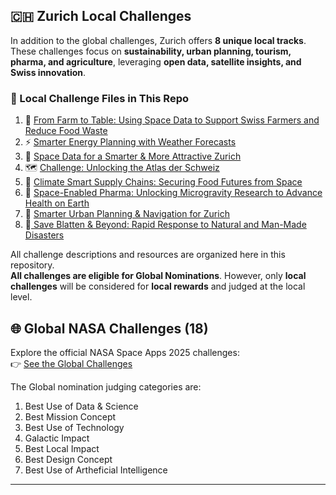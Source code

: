 ## 🇨🇭 Zurich Local Challenges   

In addition to the global challenges, Zurich offers **8 unique local tracks**. These challenges focus on **sustainability, urban planning, tourism, pharma, and agriculture**, leveraging **open data, satellite insights, and Swiss innovation**.  

### 📂 Local Challenge Files in This Repo

1. 🌱 [From Farm to Table: Using Space Data to Support Swiss Farmers and Reduce Food Waste](https://github.com/NASADatanauts/Space-Apps-CH/blob/main/Challenges/%E2%9A%A1%202.%20Smarter%20Energy%20Planning%20with%20Weather%20Forecasts.md) 
2. ⚡ [Smarter Energy Planning with Weather Forecasts](https://github.com/NASADatanauts/Space-Apps-CH/blob/main/Challenges/%E2%9A%A1%202.%20Smarter%20Energy%20Planning%20with%20Weather%20Forecasts.md)  
3. 🌆 [Space Data for a Smarter & More Attractive Zurich](https://github.com/NASADatanauts/Space-Apps-CH/blob/main/Challenges/%F0%9F%8C%86%203.%20Space%20Data%20for%20a%20Smarter%20&%20More%20Attractive%20Zurich.md)  
4. 🗺️ [Challenge: Unlocking the Atlas der Schweiz](https://github.com/NASADatanauts/Space-Apps-CH/blob/main/Challenges/%F0%9F%97%BA%EF%B8%8F%204.%20Challenge%20Unlocking%20the%20Atlas%20der%20Schweiz%20.md)
5. 🌾 [Climate Smart Supply Chains: Securing Food Futures from Space](https://github.com/NASADatanauts/Space-Apps-CH/blob/main/Challenges/%F0%9F%8C%BE%205.%20Climate%20Smart%20Supply%20Chains%20Securing%20Food%20Futures%20from%20Space.md)
6. 💊 [Space-Enabled Pharma: Unlocking Microgravity Research to Advance Health on Earth](https://github.com/NASADatanauts/Space-Apps-CH/blob/main/Challenges/%F0%9F%92%8A6.%20Space-Enabled%20Pharma%20Unlocking%20Microgravity%20Research%20to%20Advance%20Health%20on%20Earth.md)
7. 🚦 [Smarter Urban Planning & Navigation for Zurich](https://github.com/NASADatanauts/Space-Apps-CH/blob/main/Challenges/%F0%9F%9A%A67.%20Smarter%20Urban%20Planning%20&%20Navigation%20for%20Zurich%20.md)
8. 🚨[ Save Blatten & Beyond: Rapid Response to Natural and Man-Made Disasters](https://github.com/NASADatanauts/Space-Apps-CH/blob/main/Challenges/%F0%9F%9A%A88.%20Save%20Blatten%20&%20Beyond:%20Rapid%20Response%20to%20Natural%20and%20Man-Made%20Disasters.md)


All challenge descriptions and resources are organized here in this repository.  
**All challenges are eligible for Global Nominations**. However, only **local challenges** will be considered for **local rewards** and judged at the local level.



## 🌐 Global NASA Challenges (18)  
Explore the official NASA Space Apps 2025 challenges:  
👉 [See the Global Challenges](https://www.spaceappschallenge.org/2025/challenges/)  

The Global nomination judging categories are:
1. Best Use of Data & Science
2. Best Mission Concept
3. Best Use of Technology
4. Galactic Impact
5. Best Local Impact
6. Best Design Concept
7. Best Use of Artheficial Intelligence
---
